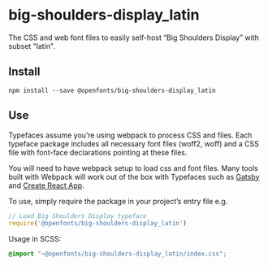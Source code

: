 
# big-shoulders-display_latin

The CSS and web font files to easily self-host “Big Shoulders Display” with subset "latin".

## Install

`npm install --save @openfonts/big-shoulders-display_latin`

## Use

Typefaces assume you’re using webpack to process CSS and files. Each typeface
package includes all necessary font files (woff2, woff) and a CSS file with
font-face declarations pointing at these files.

You will need to have webpack setup to load css and font files. Many tools built
with Webpack will work out of the box with Typefaces such as [Gatsby](https://github.com/gatsbyjs/gatsby)
and [Create React App](https://github.com/facebookincubator/create-react-app).

To use, simply require the package in your project’s entry file e.g.

```javascript
// Load Big Shoulders Display typeface
require('@openfonts/big-shoulders-display_latin')
```

Usage in SCSS:
```scss
@import "~@openfonts/big-shoulders-display_latin/index.css";
```
